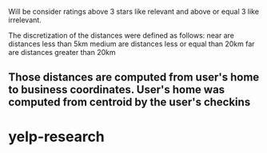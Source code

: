 Will be consider ratings above 3 stars like relevant and above or equal 3 like irrelevant.

The discretization of the distances were defined as follows:
	near		are distances less than 5km
	medium	are distances less or equal than 20km
	far			are distances greater than 20km

Those distances are computed from user's home to business coordinates.
User's home was computed from centroid by the user's checkins
-------
# yelp-research
